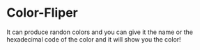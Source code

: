 # Color-Fliper
It can produce randon colors and you can give it the name or the hexadecimal code of the color and it will show you the color!
